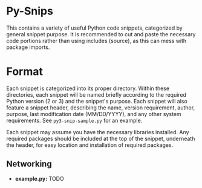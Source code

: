# Py-Snips

This contains a variety of useful Python code snippets, categorized by general snippet purpose. It is recommended to cut and paste the necessary code portions rather than using includes (source), as this can mess with package imports.  

# Format

Each snippet is categorized into its proper directory. Within these directories, each snippet will be named briefly according to the required Python version (2 or 3) and the snippet's purpose. Each snippet will also feature a snippet header, describing the name, version requirement, author, purpose, last modification date (MM/DD/YYYY), and any other system requirements. See `py3-snip-sample.py` for an example.  

Each snippet may assume you have the necessary libraries installed. Any required packages should be included at the top of the snippet, underneath the header, for easy location and installation of required packages.

## Networking

 - **example.py:** TODO
